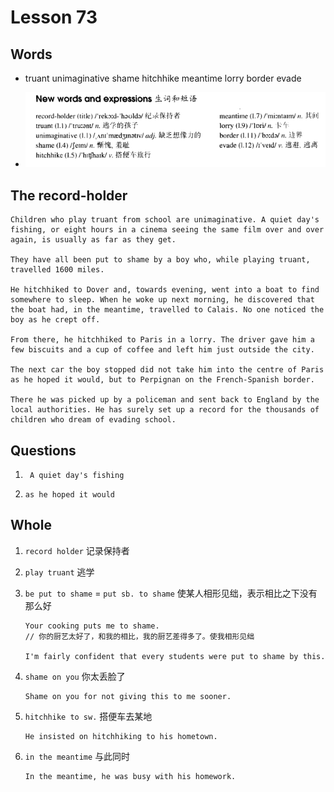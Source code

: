 # Lesson 73

## Words

- truant unimaginative shame hitchhike meantime lorry border evade

- ![Words](../../../Images/Part2/08/words-73.png)

## The record-holder

```
Children who play truant from school are unimaginative. A quiet day's fishing, or eight hours in a cinema seeing the same film over and over again, is usually as far as they get.

They have all been put to shame by a boy who, while playing truant, travelled 1600 miles.

He hitchhiked to Dover and, towards evening, went into a boat to find somewhere to sleep. When he woke up next morning, he discovered that the boat had, in the meantime, travelled to Calais. No one noticed the boy as he crept off.

From there, he hitchhiked to Paris in a lorry. The driver gave him a few biscuits and a cup of coffee and left him just outside the city.

The next car the boy stopped did not take him into the centre of Paris as he hoped it would, but to Perpignan on the French-Spanish border.

There he was picked up by a policeman and sent back to England by the local authorities. He has surely set up a record for the thousands of children who dream of evading school.
```

## Questions

1. ` A quiet day's fishing`

2. `as he hoped it would`

## Whole

1. `record holder` 记录保持者

2. `play truant` 逃学

3. `be put to shame` = `put sb. to shame` 使某人相形见绌，表示相比之下没有那么好

   ```
   Your cooking puts me to shame.
   // 你的厨艺太好了，和我的相比，我的厨艺差得多了。使我相形见绌

   I'm fairly confident that every students were put to shame by this.
   ```

4. `shame on you` 你太丢脸了

   ```
   Shame on you for not giving this to me sooner.
   ```

5. `hitchhike to sw.` 搭便车去某地

   ```
   He insisted on hitchhiking to his hometown.
   ```

6. `in the meantime` 与此同时

   ```
   In the meantime, he was busy with his homework.
   ```
